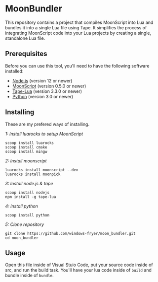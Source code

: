 # MoonBundler
This repository contains a project that compiles MoonScript into Lua and bundles it into a single Lua file using Tape. It simplifies the process of integrating MoonScript code into your Lua projects by creating a single, standalone Lua file.

## Prerequisites
Before you can use this tool, you'll need to have the following software installed:
- [Node.js](https://nodejs.org/en/download/) (version 12 or newer)
- [MoonScript](https://moonscript.org/#installation) (version 0.5.0 or newer)
- [Tape-Lua](https://github.com/ggcrunchy/tape-lua) (version 3.3.0 or newer)
- [Python](https://www.python.org/downloads/) (version 3.0 or newer)

## Installing
These are my prefered ways of installing.

*1: Install luarocks to setup MoonScript*
```
scoop install luarocks
scoop install cmake
scoop install mingw
```

*2: Install moonscript*
```
luarocks install moonscript --dev
luarocks install moonpick
```

*3: Install node.js & tape*
```
scoop install nodejs
npm install -g tape-lua
```

*4: Install python*
```
scoop install python
```

*5: Clone repository*
```
git clone https://github.com/windows-fryer/moon_bundler.git
cd moon_bundler
```

## Usage
Open this file inside of Visual Stuio Code, put your source code inside of src, and run the build task. You'll have your lua code inside of `build` and bundle inside of `bundle`.
